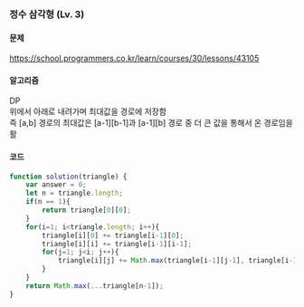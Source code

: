 ### 정수 삼각형 (Lv. 3)

#### 문제
https://school.programmers.co.kr/learn/courses/30/lessons/43105

#### 알고리즘
DP  
위에서 아래로 내려가며 최대값을 경로에 저장함  
즉 [a,b] 경로의 최대값은 [a-1][b-1]과 [a-1][b] 경로 중 더 큰 값을 통해서 온 경로임을 활

#### 코드
```js
function solution(triangle) {
    var answer = 0;
    let n = triangle.length;
    if(n == 1){
        return triangle[0][0];
    }
    for(i=1; i<triangle.length; i++){
        triangle[i][0] += triangle[i-1][0];
        triangle[i][i] += triangle[i-1][i-1];
        for(j=1; j<i; j++){
            triangle[i][j] += Math.max(triangle[i-1][j-1], triangle[i-1][j]);
        }
    }
    return Math.max(...triangle[n-1]);
}
```
